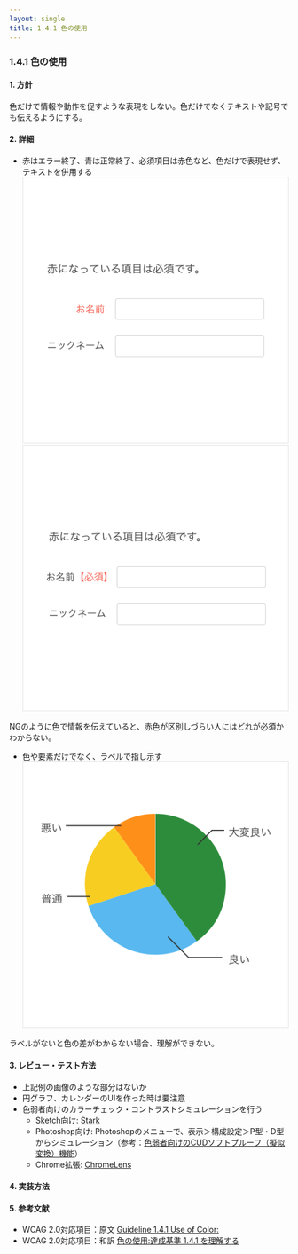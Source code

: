 ```yaml
---
layout: single
title: 1.4.1 色の使用
---
```


### 1.4.1 色の使用

#### 1. 方針
色だけで情報や動作を促すような表現をしない。色だけでなくテキストや記号でも伝えるようにする。

#### 2. 詳細
- 赤はエラー終了、青は正常終了、必須項目は赤色など、色だけで表現せず、テキストを併用する
![色による情報提供のNG例](../../img/1/4/1/1.png)
![色による情報提供のOK例](../../img/1/4/1/2.png)

NGのように色で情報を伝えていると、赤色が区別しづらい人にはどれが必須かわからない。

- 色や要素だけでなく、ラベルで指し示す
![円グラフの例](../../img/1/4/1/3.png)

ラベルがないと色の差がわからない場合、理解ができない。

#### 3. レビュー・テスト方法
- 上記例の画像のような部分はないか
- 円グラフ、カレンダーのUIを作った時は要注意
- 色弱者向けのカラーチェック・コントラストシミュレーションを行う
  - Sketch向け: [Stark](http://www.getstark.co/)
  - Photoshop向け: Photoshopのメニューで、表示＞構成設定＞P型・D型 からシミュレーション（参考：[色弱者向けのCUDソフトプルーフ（擬似変換）機能](https://www.adobe.com/jp/joc/pscs4/showcase/vol02/tips/)）
  - Chrome拡張: [ChromeLens](https://chrome.google.com/webstore/detail/chromelens/idikgljglpfilbhaboonnpnnincjhjkd)

#### 4. 実装方法
#### 5. 参考文献
- WCAG 2.0対応項目：原文 [Guideline 1.4.1 Use of Color:](https://www.w3.org/TR/UNDERSTANDING-WCAG20/visual-audio-contrast-without-color.html)
- WCAG 2.0対応項目：和訳 [色の使用:達成基準 1.4.1 を理解する](http://waic.jp/docs/UNDERSTANDING-WCAG20/visual-audio-contrast-without-color.html)
